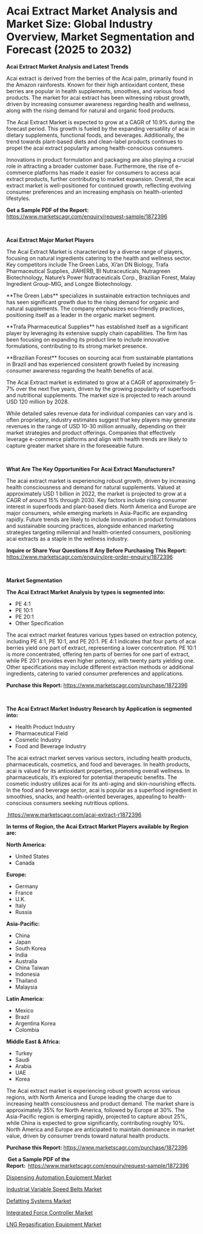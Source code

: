 <p><h1>Acai Extract Market Analysis and Market Size: Global Industry Overview, Market Segmentation and Forecast (2025 to 2032)</h1></p><p><strong>Acai Extract Market Analysis and Latest Trends</strong></p>
<p><p>Acai extract is derived from the berries of the Acai palm, primarily found in the Amazon rainforests. Known for their high antioxidant content, these berries are popular in health supplements, smoothies, and various food products. The market for acai extract has been witnessing robust growth, driven by increasing consumer awareness regarding health and wellness, along with the rising demand for natural and organic food products.</p><p>The Acai Extract Market is expected to grow at a CAGR of 10.9% during the forecast period. This growth is fueled by the expanding versatility of acai in dietary supplements, functional foods, and beverages. Additionally, the trend towards plant-based diets and clean-label products continues to propel the acai extract popularity among health-conscious consumers.</p><p>Innovations in product formulation and packaging are also playing a crucial role in attracting a broader customer base. Furthermore, the rise of e-commerce platforms has made it easier for consumers to access acai extract products, further contributing to market expansion. Overall, the acai extract market is well-positioned for continued growth, reflecting evolving consumer preferences and an increasing emphasis on health-oriented lifestyles.</p></p>
<p><strong>Get a Sample PDF of the Report:&nbsp;</strong> <a href="https://www.marketscagr.com/enquiry/request-sample/1872396?utm_campaign=2887&utm_medium=2&utm_source=Github&utm_content=ia&utm_term=07042025&utm_id=acai-extract">https://www.marketscagr.com/enquiry/request-sample/1872396</a></p>
<p>&nbsp;</p>
<p><strong>Acai Extract Major Market Players</strong></p>
<p><p>The Acai Extract Market is characterized by a diverse range of players, focusing on natural ingredients catering to the health and wellness sector. Key competitors include The Green Labs, Xi’an DN Biology, Trafa Pharmaceutical Supplies, JIAHERB, BI Nutraceuticals, Nutragreen Biotechnology, Nature’s Power Nutraceuticals Corp., Brazilian Forest, Malay Ingredient Group-MIG, and Longze Biotechnology.</p><p>**The Green Labs** specializes in sustainable extraction techniques and has seen significant growth due to the rising demand for organic and natural supplements. The company emphasizes eco-friendly practices, positioning itself as a leader in the organic market segment. </p><p>**Trafa Pharmaceutical Supplies** has established itself as a significant player by leveraging its extensive supply chain capabilities. The firm has been focusing on expanding its product line to include innovative formulations, contributing to its strong market presence. </p><p>**Brazilian Forest** focuses on sourcing acai from sustainable plantations in Brazil and has experienced consistent growth fueled by increasing consumer awareness regarding the health benefits of acai. </p><p>The Acai Extract market is estimated to grow at a CAGR of approximately 5-7% over the next five years, driven by the growing popularity of superfoods and nutritional supplements. The market size is projected to reach around USD 120 million by 2028. </p><p>While detailed sales revenue data for individual companies can vary and is often proprietary, industry estimates suggest that key players may generate revenues in the range of USD 10-30 million annually, depending on their market strategies and product offerings. Companies that effectively leverage e-commerce platforms and align with health trends are likely to capture greater market share in the foreseeable future.</p></p>
<p>&nbsp;</p>
<p><strong>What Are The Key Opportunities For Acai Extract Manufacturers?</strong></p>
<p><p>The acai extract market is experiencing robust growth, driven by increasing health consciousness and demand for natural supplements. Valued at approximately USD 1 billion in 2022, the market is projected to grow at a CAGR of around 15% through 2030. Key factors include rising consumer interest in superfoods and plant-based diets. North America and Europe are major consumers, while emerging markets in Asia-Pacific are expanding rapidly. Future trends are likely to include innovation in product formulations and sustainable sourcing practices, alongside enhanced marketing strategies targeting millennial and health-oriented consumers, positioning acai extracts as a staple in the wellness industry.</p></p>
<p><strong>Inquire or Share Your Questions If Any Before Purchasing This Report:</strong> <a href="https://www.marketscagr.com/enquiry/pre-order-enquiry/1872396?utm_campaign=2887&utm_medium=2&utm_source=Github&utm_content=ia&utm_term=07042025&utm_id=acai-extract">https://www.marketscagr.com/enquiry/pre-order-enquiry/1872396</a></p>
<p>&nbsp;</p>
<p><strong>Market Segmentation</strong></p>
<p><strong>The Acai Extract Market Analysis by types is segmented into:</strong></p>
<p><ul><li>PE 4:1</li><li>PE 10:1</li><li>PE 20:1</li><li>Other Specification</li></ul></p>
<p><p>The acai extract market features various types based on extraction potency, including PE 4:1, PE 10:1, and PE 20:1. PE 4:1 indicates that four parts of acai berries yield one part of extract, representing a lower concentration. PE 10:1 is more concentrated, offering ten parts of berries for one part of extract, while PE 20:1 provides even higher potency, with twenty parts yielding one. Other specifications may include different extraction methods or additional ingredients, catering to varied consumer preferences and applications.</p></p>
<p><strong>Purchase this Report:&nbsp;</strong><a href="https://www.marketscagr.com/purchase/1872396?utm_campaign=2887&utm_medium=2&utm_source=Github&utm_content=ia&utm_term=07042025&utm_id=acai-extract">https://www.marketscagr.com/purchase/1872396</a></p>
<p>&nbsp;</p>
<p><strong>The Acai Extract Market Industry Research by Application is segmented into:</strong></p>
<p><ul><li>Health Product Industry</li><li>Pharmaceutical Field</li><li>Cosmetic Industry</li><li>Food and Beverage Industry</li></ul></p>
<p><p>The acai extract market serves various sectors, including health products, pharmaceuticals, cosmetics, and food and beverages. In health products, acai is valued for its antioxidant properties, promoting overall wellness. In pharmaceuticals, it’s explored for potential therapeutic benefits. The cosmetic industry utilizes acai for its anti-aging and skin-nourishing effects. In the food and beverage sector, acai is popular as a superfood ingredient in smoothies, snacks, and health-oriented beverages, appealing to health-conscious consumers seeking nutritious options.</p></p>
<p><a href="https://www.marketscagr.com/acai-extract-r1872396?utm_campaign=2887&utm_medium=2&utm_source=Github&utm_content=ia&utm_term=07042025&utm_id=acai-extract">&nbsp;https://www.marketscagr.com/acai-extract-r1872396</a></p>
<p><strong>In terms of Region, the Acai Extract Market Players available by Region are:</strong></p>
<p>
    <p> <strong> North America: </strong>
        <ul>
            <li>United States</li>
            <li>Canada</li>
        </ul>
        </p> 
    <p> <strong> Europe: </strong>
        <ul>
            <li>Germany</li>
            <li>France</li>
            <li>U.K.</li>
            <li>Italy</li>
            <li>Russia</li>
        </ul>
        </p> 
    <p> <strong> Asia-Pacific: </strong>
        <ul>
            <li>China</li>
            <li>Japan</li>
            <li>South Korea</li>
            <li>India</li>
            <li>Australia</li>
            <li>China Taiwan</li>
            <li>Indonesia</li>
            <li>Thailand</li>
            <li>Malaysia</li>
        </ul>
        </p> 
    <p> <strong> Latin America: </strong>
        <ul>
            <li>Mexico</li>
            <li>Brazil</li>
            <li>Argentina Korea</li>
            <li>Colombia</li>
        </ul>
        </p> 
    <p> <strong> Middle East & Africa: </strong>
        <ul>
            <li>Turkey</li>
            <li>Saudi</li>
            <li>Arabia</li>
            <li>UAE</li>
            <li>Korea</li>
        </ul>
    </p>
    </p>
<p><p>The Acai extract market is experiencing robust growth across various regions, with North America and Europe leading the charge due to increasing health consciousness and product demand. The market share is approximately 35% for North America, followed by Europe at 30%. The Asia-Pacific region is emerging rapidly, projected to capture about 25%, while China is expected to grow significantly, contributing roughly 10%. North America and Europe are anticipated to maintain dominance in market value, driven by consumer trends toward natural health products.</p></p>
<p><strong>Purchase this Report: </strong><a href="https://www.marketscagr.com/purchase/1872396?utm_campaign=2887&utm_medium=2&utm_source=Github&utm_content=ia&utm_term=07042025&utm_id=acai-extract">https://www.marketscagr.com/purchase/1872396</a></p>
<p>&nbsp;<strong>Get a Sample PDF of the Report:&nbsp;&nbsp;</strong><a href="https://www.marketscagr.com/enquiry/request-sample/1872396?utm_campaign=2887&utm_medium=2&utm_source=Github&utm_content=ia&utm_term=07042025&utm_id=acai-extract">https://www.marketscagr.com/enquiry/request-sample/1872396</a></p>
<p><strong></strong></p>
<p><p><a href="https://www.linkedin.com/pulse/dispensing-automation-equipment-market-expansion-industry-zxpse?utm_campaign=2887&utm_medium=2&utm_source=Github&utm_content=ia&utm_term=07042025&utm_id=acai-extract">Dispensing Automation Equipment Market</a></p><p><a href="https://www.linkedin.com/pulse/navigating-industrial-variable-speed-belts-market-size-using-hiuie?utm_campaign=2887&utm_medium=2&utm_source=Github&utm_content=ia&utm_term=07042025&utm_id=acai-extract">Industrial Variable Speed Belts Market</a></p><p><a href="https://www.linkedin.com/pulse/market-trends-report-analyzing-defatting-systems-markets-kt9be?utm_campaign=2887&utm_medium=2&utm_source=Github&utm_content=ia&utm_term=07042025&utm_id=acai-extract">Defatting Systems Market</a></p><p><a href="https://www.linkedin.com/pulse/report-offers-thorough-study-integrated-force-controller-g3e0e?utm_campaign=2887&utm_medium=2&utm_source=Github&utm_content=ia&utm_term=07042025&utm_id=acai-extract">Integrated Force Controller Market</a></p><p><a href="https://www.linkedin.com/pulse/comprehensive-study-lng-regasification-equipment-market-aebce?utm_campaign=2887&utm_medium=2&utm_source=Github&utm_content=ia&utm_term=07042025&utm_id=acai-extract">LNG Regasification Equipment Market</a></p></p>